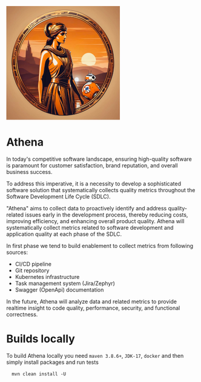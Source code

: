 ![Athena](docs/img.png)

# Athena
In today's competitive software landscape, ensuring high-quality software is paramount for customer satisfaction, brand
reputation, and overall business success.

To address this imperative, it is a necessity to develop a sophisticated software solution that systematically collects
quality metrics throughout the Software Development Life Cycle (SDLC).

"Athena" aims to collect data to proactively identify and address quality-related issues early in the development
process, thereby reducing costs, improving efficiency, and enhancing overall product quality.
Athena will systematically collect metrics related to software development and application quality at each phase of the
SDLC.

In first phase we tend to build enablement to collect metrics from following sources:
* CI/CD pipeline
* Git repository
* Kubernetes infrastructure
* Task management system (Jira/Zephyr)
* Swagger (OpenApi) documentation

In the future, Athena will analyze data and related metrics to provide realtime insight to code quality, performance,
security, and functional correctness.

# Builds locally
To build Athena locally you need ```maven 3.8.6+```, ```JDK-17```, ```docker``` and then simply install packages and run
tests
```shell 
  mvn clean install -U
```

